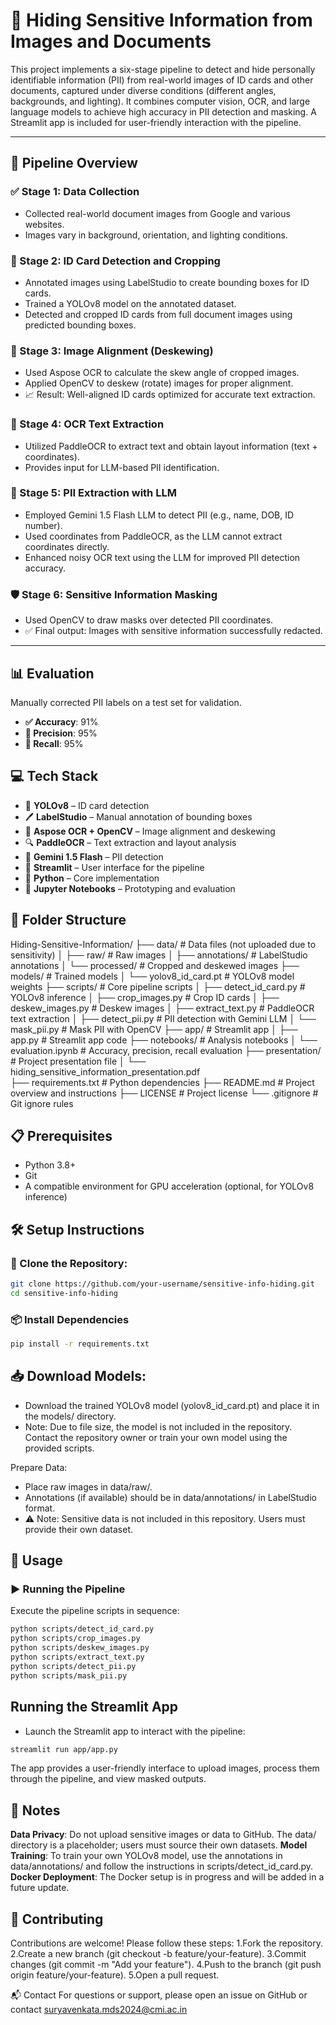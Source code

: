 # 🔐 Hiding Sensitive Information from Images and Documents
This project implements a six-stage pipeline to detect and hide personally identifiable information (PII) from real-world images of ID cards and other documents, captured under diverse conditions (different angles, backgrounds, and lighting). It combines computer vision, OCR, and large language models to achieve high accuracy in PII detection and masking. A Streamlit app is included for user-friendly interaction with the pipeline.

---

## 🚀 Pipeline Overview

### ✅ Stage 1: Data Collection

- Collected real-world document images from Google and various websites.
- Images vary in background, orientation, and lighting conditions.

### 🧭 Stage 2: ID Card Detection and Cropping

- Annotated images using LabelStudio to create bounding boxes for ID cards.
- Trained a YOLOv8 model on the annotated dataset.
- Detected and cropped ID cards from full document images using predicted bounding boxes.

### 🔄 Stage 3: Image Alignment (Deskewing)

- Used Aspose OCR to calculate the skew angle of cropped images.
- Applied OpenCV to deskew (rotate) images for proper alignment.
- 📈 Result: Well-aligned ID cards optimized for accurate text extraction.

### 📝 Stage 4: OCR Text Extraction

- Utilized PaddleOCR to extract text and obtain layout information (text + coordinates).
- Provides input for LLM-based PII identification.

### 🔎 Stage 5: PII Extraction with LLM

- Employed Gemini 1.5 Flash LLM to detect PII (e.g., name, DOB, ID number).
- Used coordinates from PaddleOCR, as the LLM cannot extract coordinates directly.
- Enhanced noisy OCR text using the LLM for improved PII detection accuracy.

### 🛡️ Stage 6: Sensitive Information Masking

- Used OpenCV to draw masks over detected PII coordinates.
- ✅ Final output: Images with sensitive information successfully redacted.

---

## 📊 Evaluation

Manually corrected PII labels on a test set for validation.


- **✅ Accuracy**: 91%  
- **🎯 Precision**: 95%  
- **🔁 Recall**: 95%


## 💻 Tech Stack

- 🧠 **YOLOv8** – ID card detection  
- 🖊️ **LabelStudio** – Manual annotation of bounding boxes  
- 🧾 **Aspose OCR + OpenCV** – Image alignment and deskewing  
- 🔍 **PaddleOCR** – Text extraction and layout analysis  
- 🧠 **Gemini 1.5 Flash** – PII detection  
- 📱 **Streamlit** – User interface for the pipeline  
- 🐍 **Python** – Core implementation  
- 📓 **Jupyter Notebooks** – Prototyping and evaluation  


## 📁 Folder Structure

Hiding-Sensitive-Information/
├── data/                  # Data files (not uploaded due to sensitivity)
│   ├── raw/               # Raw images
│   ├── annotations/       # LabelStudio annotations
│   └── processed/         # Cropped and deskewed images
├── models/                # Trained models
│   └── yolov8_id_card.pt  # YOLOv8 model weights
├── scripts/               # Core pipeline scripts
│   ├── detect_id_card.py  # YOLOv8 inference
│   ├── crop_images.py     # Crop ID cards
│   ├── deskew_images.py   # Deskew images
│   ├── extract_text.py    # PaddleOCR text extraction
│   ├── detect_pii.py      # PII detection with Gemini LLM
│   └── mask_pii.py        # Mask PII with OpenCV
├── app/                   # Streamlit app
│   ├── app.py             # Streamlit app code
├── notebooks/             # Analysis notebooks
│   └── evaluation.ipynb   # Accuracy, precision, recall evaluation
├── presentation/          # Project presentation file
│   └── hiding_sensitive_information_presentation.pdf   
├── requirements.txt       # Python dependencies
├── README.md              # Project overview and instructions
├── LICENSE                # Project license
└── .gitignore             # Git ignore rules

## 📋 Prerequisites

- Python 3.8+
- Git
- A compatible environment for GPU acceleration (optional, for YOLOv8 inference)

## 🛠️ Setup Instructions

### 🔄 Clone the Repository:

```bash
git clone https://github.com/your-username/sensitive-info-hiding.git
cd sensitive-info-hiding
```

### 📦 Install Dependencies

```bash
pip install -r requirements.txt
```

## 📥 Download Models:

- Download the trained YOLOv8 model (yolov8_id_card.pt) and place it in the models/ directory.
- Note: Due to file size, the model is not included in the repository. Contact the repository owner or train your own model using the provided scripts.


Prepare Data:

- Place raw images in data/raw/.
- Annotations (if available) should be in data/annotations/ in LabelStudio format.
- ⚠️ Note: Sensitive data is not included in this repository. Users must provide their own dataset.

## 🧪 Usage

### ▶️ Running the Pipeline
Execute the pipeline scripts in sequence:

```bash
python scripts/detect_id_card.py
python scripts/crop_images.py
python scripts/deskew_images.py
python scripts/extract_text.py
python scripts/detect_pii.py
python scripts/mask_pii.py
```

## Running the Streamlit App
- Launch the Streamlit app to interact with the pipeline:
```bash
streamlit run app/app.py
```

The app provides a user-friendly interface to upload images, process them through the pipeline, and view masked outputs.


## 📝 Notes

**Data Privacy**: Do not upload sensitive images or data to GitHub. The data/ directory is a placeholder; users must source their own datasets.
**Model Training**: To train your own YOLOv8 model, use the annotations in data/annotations/ and follow the instructions in scripts/detect_id_card.py.
**Docker Deployment**: The Docker setup is in progress and will be added in a future update.

## 🤝 Contributing
Contributions are welcome! Please follow these steps:
1.Fork the repository.
2.Create a new branch (git checkout -b feature/your-feature).
3.Commit changes (git commit -m "Add your feature").
4.Push to the branch (git push origin feature/your-feature).
5.Open a pull request.

📬 Contact
For questions or support, please open an issue on GitHub or contact suryavenkata.mds2024@cmi.ac.in
